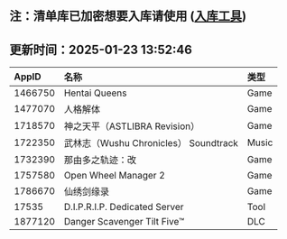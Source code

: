 ## 注：清单库已加密想要入库请使用 ([入库工具](https://github.com/BlankTMing/ManifestAutoUpdate/releases))

## 更新时间：2025-01-23 13:52:46
| AppID | 名称 | 类型  |
| :-------------------- | :----------------------------- | :----------- |
| 1466750 | Hentai Queens| Game |
| 1477070 | 人格解体| Game |
| 1718570 | 神之天平（ASTLIBRA Revision）| Game |
| 1722350 | 武林志（Wushu Chronicles） Soundtrack| Music |
| 1732390 | 那由多之轨迹：改| Game |
| 1757580 | Open Wheel Manager 2| Game |
| 1786670 | 仙绣剑缘录| Game |
| 17535 | D.I.P.R.I.P. Dedicated Server| Tool |
| 1877120 | Danger Scavenger Tilt Five™| DLC |
